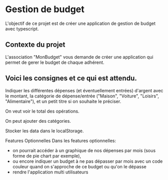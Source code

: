 # Gestion de budget
L'objectif de ce projet est de créer une application de gestion de budget avec typescript.

## Contexte du projet
L'association "MonBudget" vous demande de créer une application qui permet de gerer le budget de chaque adhérent.

## Voici les consignes et ce qui est attendu.

Indiquer les différentes dépenses (et éventuellement entrées) d'argent avec le montant, 
la catégorie de dépense/entrée ("Maison", "Voiture", "Loisirs", "Alimentaire"),
et un petit titre si on souhaite le préciser.

On veut voir le total des opérations.

On peut ajouter des catégories.

Stocker les data dans le localStorage.

Features Optionnelles
Dans les features optionnelles:
- on pourrait accéder à un graphique de nos dépenses par mois (sous forme de pie chart par exemple),
- ou encore indiquer un budget à ne pas dépasser par mois avec un code couleur quand on s'approche de ce budget ou qu'on le dépasse
- rendre l'application multi utilisateurs
